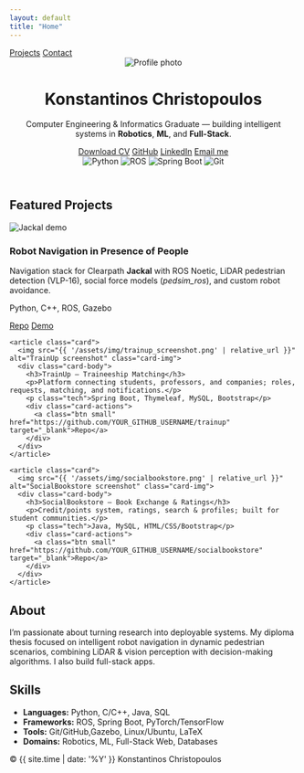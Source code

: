 ```yaml
---
layout: default
title: "Home"
---
```


<!-- Custom CSS -->
<link rel="stylesheet" href="{{ 'assets/css/style.css' | relative_url }}">

<!-- Top Navigation -->
<nav class="navbar">
  <div class="links">
    <a href="{{ '/projects' | relative_url }}">Projects</a>
    <a href="{{ '/contact' | relative_url }}">Contact</a>
  </div>
</nav>

<!-- Hero -->
<header class="hero">
  <img src="{{ '/assets/img/profile.jpg' | relative_url }}" alt="Profile photo" class="avatar">
  <h1>Konstantinos Christopoulos</h1>
  <p class="tagline">Computer Engineering & Informatics Graduate — building intelligent systems in <strong>Robotics</strong>, <strong>ML</strong>, and <strong>Full-Stack</strong>.</p>
  <div class="cta">
    <a class="btn primary" href="{{ '/assets/CV_Konstantinos_Christopoulos.pdf' | relative_url }}" target="_blank">Download CV</a>
    <a class="btn" href="https://github.com/KonstantinosC7" target="_blank">GitHub</a>
    <a class="btn" href="https://www.linkedin.com/in/konstantinos-christopoulos-9365b3256" target="_blank">LinkedIn</a>
    <a class="btn ghost" href="mailto:christopoulosk218@gmail.com">Email me</a>
  </div>

  <div class="badges">
    <img alt="Python" src="https://img.shields.io/badge/Python-3776AB?logo=python&logoColor=white">
    <img alt="ROS" src="https://img.shields.io/badge/ROS-22314E?logo=ros&logoColor=white">
    <img alt="Spring Boot" src="https://img.shields.io/badge/Spring%20Boot-6DB33F?logo=springboot&logoColor=white">
    <img alt="Git" src="https://img.shields.io/badge/Git-F05032?logo=git&logoColor=white">
  </div>
</header>

<!-- Featured Projects -->
<section class="section">
  <h2>Featured Projects</h2>

  <div class="cards">
    <article class="card">
      <img src="{{ '/assets/img/Diploma/jackal_lab.jpg' | relative_url }}" alt="Jackal demo" class="card-img">
      <div class="card-body">
        <h3>Robot Navigation in Presence of People</h3>
        <p>Navigation stack for Clearpath <strong>Jackal</strong> with ROS Noetic, LiDAR pedestrian detection (VLP-16), social force models (<em>pedsim_ros</em>), and custom robot avoidance.</p>
        <p class="tech">Python, C++, ROS, Gazebo</p>
        <div class="card-actions">
          <a class="btn small" href="https://github.com/YOUR_GITHUB_USERNAME/robot-navigation" target="_blank">Repo</a>
          <a class="btn small ghost" href="https://YOUR_DEMO_LINK" target="_blank">Demo</a>
        </div>
      </div>
    </article>

    <article class="card">
      <img src="{{ '/assets/img/trainup_screenshot.png' | relative_url }}" alt="TrainUp screenshot" class="card-img">
      <div class="card-body">
        <h3>TrainUp — Traineeship Matching</h3>
        <p>Platform connecting students, professors, and companies; roles, requests, matching, and notifications.</p>
        <p class="tech">Spring Boot, Thymeleaf, MySQL, Bootstrap</p>
        <div class="card-actions">
          <a class="btn small" href="https://github.com/YOUR_GITHUB_USERNAME/trainup" target="_blank">Repo</a>
        </div>
      </div>
    </article>

    <article class="card">
      <img src="{{ '/assets/img/socialbookstore.png' | relative_url }}" alt="SocialBookstore screenshot" class="card-img">
      <div class="card-body">
        <h3>SocialBookstore — Book Exchange & Ratings</h3>
        <p>Credit/points system, ratings, search & profiles; built for student communities.</p>
        <p class="tech">Java, MySQL, HTML/CSS/Bootstrap</p>
        <div class="card-actions">
          <a class="btn small" href="https://github.com/YOUR_GITHUB_USERNAME/socialbookstore" target="_blank">Repo</a>
        </div>
      </div>
    </article>
  </div>
</section>

<!-- About -->
<section class="section">
  <h2>About</h2>
  <p>
    I’m passionate about turning research into deployable systems. My diploma thesis focused on intelligent robot navigation in dynamic pedestrian scenarios,
    combining LiDAR & vision perception with decision-making algorithms. I also build full-stack apps.
  </p>
</section>

<!-- Skills -->
<section class="section">
  <h2>Skills</h2>
  <ul class="skills">
    <li><strong>Languages:</strong> Python, C/C++, Java, SQL</li>
    <li><strong>Frameworks:</strong> ROS, Spring Boot, PyTorch/TensorFlow</li>
    <li><strong>Tools:</strong> Git/GitHub,Gazebo, Linux/Ubuntu, LaTeX</li>
    <li><strong>Domains:</strong> Robotics, ML, Full-Stack Web, Databases</li>
  </ul>
</section>

<!-- Footer -->
<footer class="footer">
  <span>© {{ site.time | date: '%Y' }} Konstantinos Christopoulos</span>
</footer>
